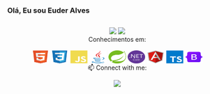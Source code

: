 ### Olá, Eu sou Euder Alves 

##

<div align="center">
  <a href="https://github.com/euder-alves"></a>
  <img height="180em" src="https://github-readme-stats.vercel.app/api?username=euderalves&show_icons=true&theme=dracula&include_all_commits=true&count_private=true"/>
  <img height="180em" src="https://github-readme-stats.vercel.app/api/top-langs/?username=euderalves&layout=compact&langs_count=7&theme=dracula"/>
</div>

<div align="center">
Conhecimentos em:
<div style="display: inline_block"><br>
  <img align="center" alt="edr-HTML" height="30" width="40" src="https://raw.githubusercontent.com/devicons/devicon/master/icons/html5/html5-original.svg">
  <img align="center" alt="edr-CSS" height="30" width="40" src="https://raw.githubusercontent.com/devicons/devicon/master/icons/css3/css3-original.svg">
  <img align="center" alt="edr-Js" height="30" width="40" src="https://raw.githubusercontent.com/devicons/devicon/master/icons/javascript/javascript-plain.svg">
  <img align="center" alt="edr-Java" height="30" width="40" src="https://raw.githubusercontent.com/devicons/devicon/master/icons/java/java-original.svg">
  <img align="center" alt="edr-Spring" height="30" width="40" src="https://github.com/devicons/devicon/blob/master/icons/spring/spring-original.svg">
  <img align="center" alt="edr-Spring" height="30" width="40" src="https://github.com/devicons/devicon/blob/master/icons/dotnetcore/dotnetcore-original.svg">
  <img align="center" alt="edr-Angular" height="30" width="40" src="https://github.com/devicons/devicon/blob/master/icons/angularjs/angularjs-original.svg">
  <img align="center" alt="edr-Angular" height="30" width="40" src="https://github.com/devicons/devicon/blob/master/icons/typescript/typescript-original.svg">
  <img align="center" alt="edr-BootStrap" height="30" width="40" src="https://github.com/devicons/devicon/blob/master/icons/bootstrap/bootstrap-original.svg">
 

  
 <div align="center">
  📫 Connect with me:
  
 <a href="https://www.linkedin.com/in/euder-alves/" target="_blank"><img src="https://img.shields.io/badge/-LinkedIn-%230077B5?style=for-the-badge&logo=linkedin&logoColor=white" target="_blank"></a> 
 </div>

